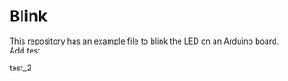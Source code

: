 # Blink

This repository has an example file to blink the LED on an Arduino board.
Add test

test_2
